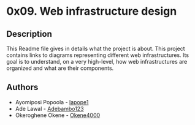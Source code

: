 # 0x09. Web infrastructure design

## Description
This Readme file gives in details what the project is about.
This project contains links to diagrams representing different web infrastructures.
Its goal is to understand, on a very high-level, how web infrastructures are organized and what are their components.

## Authors

- Ayomiposi Popoola - [lapope1](https://github.com/lapope1)
- Ade Lawal - [Adebambo123](adebambosimisoluwa1@gmail.com)
- Okeroghene Okene - [Okene4000](https://github.com/Okene4000)

